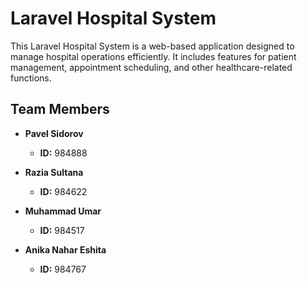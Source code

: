 # Laravel Hospital System

This Laravel Hospital System is a web-based application designed to manage hospital operations efficiently. It includes features for patient management, appointment scheduling, and other healthcare-related functions.

## Team Members

- **Pavel Sidorov**
  - **ID:** 984888

- **Razia Sultana**
  - **ID:** 984622

- **Muhammad Umar**
  - **ID:** 984517

- **Anika Nahar Eshita**
  - **ID:** 984767

